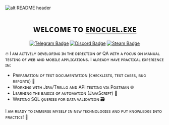 <a>![alt README header](https://github.com/Enocuel/Readme/blob/main/git%20banner%20v2.png)</a>
<h1 align="center">ᴡᴇʟᴄᴏᴍᴇ ᴛᴏ <a href="https://github.com/Enocuel/" target="blank">
ᴇɴᴏᴄᴜᴇʟ.ᴇxᴇ</a></h1>

<div align="center">
  
[![Telegram Badge](https://img.shields.io/badge/Telegram-2CA5E0?style=for-the-badge&logo=telegram&logoColor=white)](http://t.me/enocuel)
[![Discord Badge](https://img.shields.io/badge/Discord-7289DA?style=for-the-badge&logo=discord&logoColor=white)](http://discordapp.com/users/267970831240527873)
[![Steam Badge](https://img.shields.io/badge/Steam-000000?style=for-the-badge&logo=steam&logoColor=white)](https://steamcommunity.com/id/enocuel666/)

</div>

🔥 I ᴀᴍ ᴀᴄᴛɪᴠᴇʟʏ ᴅᴇᴠᴇʟᴏᴘɪɴɢ ɪɴ ᴛʜᴇ ᴅɪʀᴇᴄᴛɪᴏɴ ᴏғ QA ᴡɪᴛʜ ᴀ ғᴏᴄᴜs ᴏɴ ᴍᴀɴᴜᴀʟ ᴛᴇsᴛɪɴɢ ᴏғ ᴡᴇʙ ᴀɴᴅ ᴍᴏʙɪʟᴇ ᴀᴘᴘʟɪᴄᴀᴛɪᴏɴs. I ᴀʟʀᴇᴀᴅʏ ʜᴀᴠᴇ ᴘʀᴀᴄᴛɪᴄᴀʟ ᴇxᴘᴇʀɪᴇɴᴄᴇ ɪɴ:

- Pʀᴇᴘᴀʀᴀᴛɪᴏɴ ᴏғ ᴛᴇsᴛ ᴅᴏᴄᴜᴍᴇɴᴛᴀᴛɪᴏɴ (ᴄʜᴇᴄᴋʟɪsᴛs, ᴛᴇsᴛ ᴄᴀsᴇs, ʙᴜɢ ʀᴇᴘᴏʀᴛs) 📝
- Wᴏʀᴋɪɴɢ ᴡɪᴛʜ Jɪʀᴀ/Tʀᴇʟʟᴏ ᴀɴᴅ API ᴛᴇsᴛɪɴɢ ᴠɪᴀ Pᴏsᴛᴍᴀɴ 🌐
- Lᴇᴀʀɴɪɴɢ ᴛʜᴇ ʙᴀsɪᴄs ᴏғ ᴀᴜᴛᴏᴍᴀᴛɪᴏɴ (JᴀᴠᴀSᴄʀɪᴘᴛ) 🤖
- Wʀɪᴛɪɴɢ SQL ᴏ̨ᴜᴇʀɪᴇs ғᴏʀ ᴅᴀᴛᴀ ᴠᴀʟɪᴅᴀᴛɪᴏɴ 🗃️

I ᴀᴍ ʀᴇᴀᴅʏ ᴛᴏ ɪᴍᴍᴇʀsᴇ ᴍʏsᴇʟғ ɪɴ ɴᴇᴡ ᴛᴇᴄʜɴᴏʟᴏɢɪᴇs ᴀɴᴅ ᴘᴜᴛ ᴋɴᴏᴡʟᴇᴅɢᴇ ɪɴᴛᴏ ᴘʀᴀᴄᴛɪᴄᴇ! 🚀
<!--
**Enocuel/enocuel** is a ✨ _special_ ✨ repository because its `README.md` (this file) appears on your GitHub profile.

Here are some ideas to get you started:

- 🔭 I’m currently working on ...
- 🌱 I’m currently learning ...
- 👯 I’m looking to collaborate on ...
- 🤔 I’m looking for help with ...
- 💬 Ask me about ...
- 📫 How to reach me: ...
- 😄 Pronouns: ...
- ⚡ Fun fact: ...
-->
